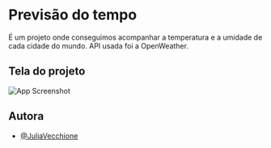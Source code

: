 
# Previsão do tempo
É um projeto onde conseguimos acompanhar a temperatura e a umidade de cada cidade do mundo. API usada foi a OpenWeather.


## Tela do projeto

![App Screenshot](https://media.discordapp.net/attachments/369797318280740874/1200868940650393771/image.png?ex=65c7bf5a&is=65b54a5a&hm=a6a7a33cdc232a400518ce2aa67d89cb75dc7bc3262d7f27fd5fad72105813a6&=&format=webp&quality=lossless&width=757&height=370)


## Autora

- [@JuliaVecchione](https://github.com/JuliaVecchione)

